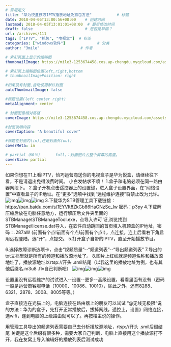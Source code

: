 ```yaml
---
# 常用定义
title: "华为悦盒获取IPTV播放地址免抓包方法"           # 标题
date: 2018-04-05T13:00:56+08:00    # 创建时间
lastmod: 2018-04-05T13:01:01+08:00  # 最后修改时间
draft: false                       # 是否是草稿？
url: /archives/111
tags: ["IPTV", "抓包", "电视盒"]  # 标签
categories: ["windows软件"]              # 分类
author: "3mile"                  # 作者

# 索引页面上显示的缩略图
thumbnailImage: https://mile3-1253674458.cos.ap-chengdu.myqcloud.com/assets/assets/114655kh1a1zpaptpyay12.jpg

# 索引页上缩略图位置left,right,bottom
# thumbnailImagePosition: right

#如果没有封面,自动使用默许封面
autoThumbnailImage: false

#标题位置(left center right)
metaAlignment: center

# 封面图像相对路径
coverImage: https://mile3-1253674458.cos.ap-chengdu.myqcloud.com/assets/cover/1.jpg

#封面说明内容
coverCaption: "A beautiful cover"

#标题在封面内(in),还是封面外(out)
coverMeta: in

# partial（60％）		full，：封面图片占整个屏幕的高度。
coverSize: partial
---
```






如果你想在T1上看IPTV，恰巧运营商送你的电视盒子是华为悦盒，请继续往下看，不是请退出免得浪费时间。
小白发帖求不喷！
1.盒子和电脑必须在同一路由器网段下。
2.盒子开机点击遥控器上的设置键，进入盒子设置界面，在“网络设置”中查看盒子的IP地址。在“更多”选项中找到“远程维护连接”将禁止改为允许。
![img](https://mile3-1253674458.cos.ap-chengdu.myqcloud.com/assets/assets/114655kh1a1zpaptpyay12.jpg)![img](https://mile3-1253674458.cos.ap-chengdu.myqcloud.com/assets/assets/114654v1pncpct9h93cnf9.jpg)![img](https://mile3-1253674458.cos.ap-chengdu.myqcloud.com/assets/assets/114655ci6624in4kpbj4iq.jpg) 
3.下载华为STB管理工具下载链接：<https://pan.baidu.com/s/1EYVIt8ZkGb86HaGNzSe_Iw> 密码：p3py
4.下载解压缩后放在电脑任意地方，运行解压后文件夹里面的STBManage\STBManageTool.exe，点导入许可
证,浏览找到STBManage\license.dat导入，在软件自动跳回的首页填入机顶盒的IP地址，密码：.287aW
(前面有个点!前面有个点!前面有个点!），点连接，连上后看右下角启用远程登陆，选“开”，点提交。
5.打开盒子自带的IPTV，直至开始播放节目。

6.选择故障诊断选项卡，点击“视频质量”--“频道列表”--“导出频道列表”
7.导出的txt文档里就是所有的频道和播放源地址了。
8.图片上红线就是频道名称和播放源地址了，播放源地址以rtsp://开头  .smil结尾（以我这里的播放地址为例，也有其他后缀名.m3u8 .flv自己判断吧）
![img](https://mile3-1253674458.cos.ap-chengdu.myqcloud.com/assets/assets/121136xvz5y6taca3v3na3.jpg)![img](https://mile3-1253674458.cos.ap-chengdu.myqcloud.com/assets/assets/121136d5j3c62c2urw4dar.jpg)![img](https://mile3-1253674458.cos.ap-chengdu.myqcloud.com/assets/assets/121137qo7hfucu6ugzolrl.jpg) 

设置里没有远程维护的试试进入--设置--更多--高级设置，看看里面有没有（密码一般是运营商客服电话（10000、10086、10010），除此之外，还有8288、6321、2878、3008、8005等等。）


盒子直接连在光猫上的，电脑连接在路由器上的朋友可以试试
“@无线无极限”说的方法：华为的盒子，先打开正常播放后，拔掉网线，遥控上，设置》网络连接，选wifi，连到电脑的上级路由就可以了。再按楼主说的操作。

用管理工具导出的频道列表需要自己去分析播放源地址，rtsp://开头  .smil后缀结尾 关键是这个后缀有很多种，需要大家自己判断，电脑上直接用这个播放源打不开，我在友窝上导入编辑好的播放列表后测试成功